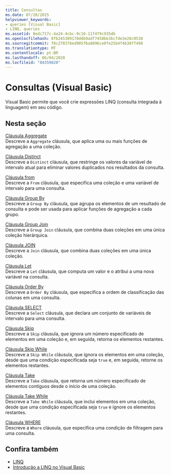```yaml
---
title: Consultas
ms.date: 07/20/2015
helpviewer_keywords:
- queries [Visual Basic]
- LINQ, queries
ms.assetid: 8edc717c-4a24-4cbc-9c16-11f479c935db
ms.openlocfilehash: 8fb245309170d4b9adf7458bb3bcfde3e28c0538
ms.sourcegitcommit: f8c270376ed905f6a8896ce0fe25b4f4b38ff498
ms.translationtype: MT
ms.contentlocale: pt-BR
ms.lasthandoff: 06/04/2020
ms.locfileid: "84359820"
---
```

# <a name="queries-visual-basic"></a>Consultas (Visual Basic)
Visual Basic permite que você crie expressões LINQ (consulta integrada à linguagem) em seu código.  
  
## <a name="in-this-section"></a>Nesta seção  
 [Cláusula Aggregate](aggregate-clause.md)  
 Descreve a `Aggregate` cláusula, que aplica uma ou mais funções de agregação a uma coleção.  
  
 [Cláusula Distinct](distinct-clause.md)  
 Descreve a `Distinct` cláusula, que restringe os valores da variável de intervalo atual para eliminar valores duplicados nos resultados da consulta.  
  
 [Cláusula from](from-clause.md)  
 Descreve a `From` cláusula, que especifica uma coleção e uma variável de intervalo para uma consulta.  
  
 [Cláusula Group By](group-by-clause.md)  
 Descreve a `Group By` cláusula, que agrupa os elementos de um resultado de consulta e pode ser usada para aplicar funções de agregação a cada grupo.  
  
 [Cláusula Group Join](group-join-clause.md)  
 Descreve a `Group Join` cláusula, que combina duas coleções em uma única coleção hierárquica.  
  
 [Cláusula JOIN](join-clause.md)  
 Descreve a `Join` cláusula, que combina duas coleções em uma única coleção.  
  
 [Cláusula Let](let-clause.md)  
 Descreve a `Let` cláusula, que computa um valor e o atribui a uma nova variável na consulta.  
  
 [Cláusula Order By](order-by-clause.md)  
 Descreve a `Order By` cláusula, que especifica a ordem de classificação das colunas em uma consulta.  
  
 [Cláusula SELECT](select-clause.md)  
 Descreve a `Select` cláusula, que declara um conjunto de variáveis de intervalo para uma consulta.  
  
 [Cláusula Skip](skip-clause.md)  
 Descreve a `Skip` cláusula, que ignora um número especificado de elementos em uma coleção e, em seguida, retorna os elementos restantes.  
  
 [Cláusula Skip While](skip-while-clause.md)  
 Descreve a `Skip While` cláusula, que ignora os elementos em uma coleção, desde que uma condição especificada seja `true` e, em seguida, retorne os elementos restantes.  
  
 [Cláusula Take](take-clause.md)  
 Descreve a `Take` cláusula, que retorna um número especificado de elementos contíguos desde o início de uma coleção.  
  
 [Cláusula Take While](take-while-clause.md)  
 Descreve a `Take While` cláusula, que inclui elementos em uma coleção, desde que uma condição especificada seja `true` e ignore os elementos restantes.  
  
 [Cláusula WHERE](where-clause.md)  
 Descreve a `Where` cláusula, que especifica uma condição de filtragem para uma consulta.  
  
## <a name="see-also"></a>Confira também

- [LINQ](../../programming-guide/language-features/linq/index.md)
- [Introdução a LINQ no Visual Basic](../../programming-guide/language-features/linq/introduction-to-linq.md)
